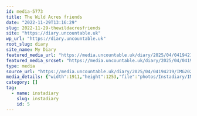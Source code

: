 ```yaml
---
id: media-5773
title: The Wild Acres friends
date: "2022-11-29T13:16:29"
slug: 2022-11-29-thewildacresfriends
site: "https://diary.uncountable.uk"
wp_url: "https://diary.uncountable.uk"
root_slug: diary
site_name: My Diary
featured_media_url: "https://media.uncountable.uk/diary/2025/04/04194219/IMG20221129131629.webp"
featured_media_srcset: "https://media.uncountable.uk/diary/2025/04/04194219/IMG20221129131629-300x197.webp 300w, https://media.uncountable.uk/diary/2025/04/04194219/IMG20221129131629-1024x671.webp 1024w, https://media.uncountable.uk/diary/2025/04/04194219/IMG20221129131629-150x150.webp 150w, https://media.uncountable.uk/diary/2025/04/04194219/IMG20221129131629-640x420.webp 640w, https://media.uncountable.uk/diary/2025/04/04194219/IMG20221129131629.webp 1911w"
type: media
source_url: "https://media.uncountable.uk/diary/2025/04/04194219/IMG20221129131629.webp"
media_details: {"width":1911,"height":1253,"file":"photos/Instadiary/IMG20221129131629.webp","filesize":192880,"sizes":{"medium":{"file":"IMG20221129131629-300x197.webp","width":300,"height":197,"filesize":21960,"mime_type":"image/webp","source_url":"https://media.uncountable.uk/diary/2025/04/04194219/IMG20221129131629-300x197.webp"},"large":{"file":"IMG20221129131629-1024x671.webp","width":1024,"height":671,"filesize":170738,"mime_type":"image/webp","source_url":"https://media.uncountable.uk/diary/2025/04/04194219/IMG20221129131629-1024x671.webp"},"thumbnail":{"file":"IMG20221129131629-150x150.webp","width":150,"height":150,"filesize":8796,"mime_type":"image/webp","source_url":"https://media.uncountable.uk/diary/2025/04/04194219/IMG20221129131629-150x150.webp"},"mobwidth":{"file":"IMG20221129131629-640x420.webp","width":640,"height":420,"filesize":83162,"mime_type":"image/webp","source_url":"https://media.uncountable.uk/diary/2025/04/04194219/IMG20221129131629-640x420.webp"},"full":{"file":"IMG20221129131629.webp","width":1911,"height":1253,"mime_type":"image/webp","source_url":"https://media.uncountable.uk/diary/2025/04/04194219/IMG20221129131629.webp"}},"image_meta":{"aperture":"0","credit":"","camera":"","caption":"","created_timestamp":"0","copyright":"","focal_length":"0","iso":"0","shutter_speed":"0","title":"","orientation":"0","keywords":[]}}
category: []
tag:
  - name: instadiary
    slug: instadiary
    id: 5
---
```


